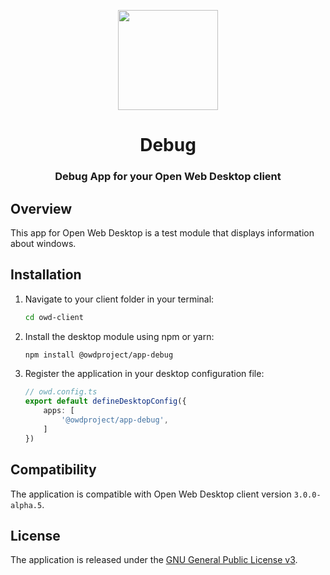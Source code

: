 <p align="center">
  <img width="160" height="160" src="https://avatars.githubusercontent.com/u/65117737?s=160&v=4" />
</p>
<h1 align="center">Debug</h1>
<h3 align="center">
  Debug App for your Open Web Desktop client
</h3>

## Overview

This app for Open Web Desktop is a test module that displays information about windows.

## Installation

1.  Navigate to your client folder in your terminal:

    ```bash
    cd owd-client
    ```

2.  Install the desktop module using npm or yarn:

    ```bash
    npm install @owdproject/app-debug
    ```

3.  Register the application in your desktop configuration file:

    ```typescript
    // owd.config.ts
    export default defineDesktopConfig({
        apps: [
            '@owdproject/app-debug',
        ]
    })
    ```

## Compatibility

The application is compatible with Open Web Desktop client version `3.0.0-alpha.5`.

## License

The application is released under the [GNU General Public License v3](LICENSE).